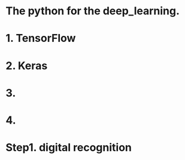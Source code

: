 # The python for the deep_learning.

# 1. TensorFlow
# 2. Keras
# 3. 
# 4.

# Step1. digital recognition

